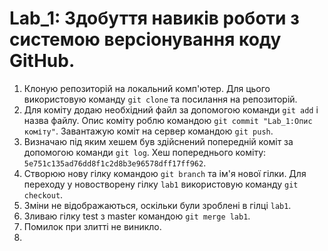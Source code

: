# Lab_1: Здобуття навиків роботи з системою версіонування коду GitHub.

1. Клоную репозиторій на локальний комп'ютер. Для цього використовую команду `git clone` та посилання на репозиторій.
2. Для коміту додаю необхідний файл за допомогою команди `git add` i назва файлу. Опис коміту роблю командою `git commit "Lab_1:Опис коміту"`. Завантажую коміт на сервер командою `git push`.
3. Визначаю під яким хешем був здійснений попередній коміт за допомогою команди `git log`. Хеш попереднього коміту: `5e751c135ad76dd8f1c2d8b3e96578dff17ff962`.
4. Створюю нову гілку командою `git branch` та ім'я нової гілки. Для переходу у новостворену гілку `lab1` використовую команду `git checkout`.
5. Зміни не відображаються, оскільки були зроблені в гілці `lab1`.
6. Зливаю гілку test з master командою `git merge lab1`.
7. Помилок при злитті не виникло.
8.